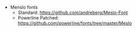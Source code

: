 * Menslo fonts
  * Standard: https://github.com/andreberg/Meslo-Font
  * Powerline Patched: https://github.com/powerline/fonts/tree/master/Meslo
